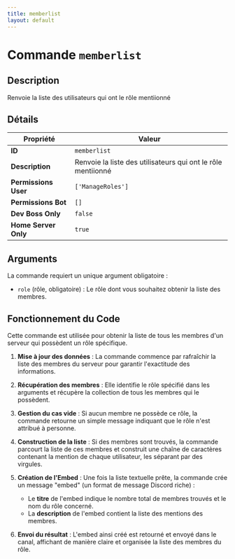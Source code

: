 ```yaml
---
title: memberlist
layout: default
---
```


# Commande `memberlist`

## Description

Renvoie la liste des utilisateurs qui ont le rôle mentiionné

## Détails

| Propriété | Valeur |
| --- | --- |
| **ID** | `memberlist` |
| **Description** | Renvoie la liste des utilisateurs qui ont le rôle mentiionné |
| **Permissions User** | `['ManageRoles']` |
| **Permissions Bot** | `[]` |
| **Dev Boss Only** | `false` |
| **Home Server Only** | `true` |

## Arguments

La commande requiert un unique argument obligatoire :

-   `role` (rôle, obligatoire) : Le rôle dont vous souhaitez obtenir la liste des membres.

## Fonctionnement du Code

Cette commande est utilisée pour obtenir la liste de tous les membres d'un serveur qui possèdent un rôle spécifique.

1.  **Mise à jour des données** : La commande commence par rafraîchir la liste des membres du serveur pour garantir l'exactitude des informations.

2.  **Récupération des membres** : Elle identifie le rôle spécifié dans les arguments et récupère la collection de tous les membres qui le possèdent.

3.  **Gestion du cas vide** : Si aucun membre ne possède ce rôle, la commande retourne un simple message indiquant que le rôle n'est attribué à personne.

4.  **Construction de la liste** : Si des membres sont trouvés, la commande parcourt la liste de ces membres et construit une chaîne de caractères contenant la mention de chaque utilisateur, les séparant par des virgules.

5.  **Création de l'Embed** : Une fois la liste textuelle prête, la commande crée un message "embed" (un format de message Discord riche) :
    -   Le **titre** de l'embed indique le nombre total de membres trouvés et le nom du rôle concerné.
    -   La **description** de l'embed contient la liste des mentions des membres.

6.  **Envoi du résultat** : L'embed ainsi créé est retourné et envoyé dans le canal, affichant de manière claire et organisée la liste des membres du rôle.
